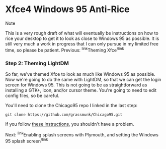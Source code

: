 # Xfce4 Windows 95 Anti-Rice
> [!NOTE]
> This is a very rough draft of what will eventually be instructions on how to rice your desktop to get it to look as close to Windows 95 as possible. It is still very much a work in progress that I can only pursue in my limited free time, so please be patient.
Previous: <sup>link</sup>Theming Xfce<sup>/link</sup>
### Step 2: Theming LightDM
So far, we've themed Xfce to look as much like Windows 95 as possible. Now we're going to do the same with LightDM, so that we can get the login screen for Windows 95. This is not going to be as straightforward as installing a GTK+, icon, and/or cursor theme. You're going to need to edit config files, so be careful.

You'll need to clone the Chicago95 repo I linked in the last step:
```
git clone https://github.com/grassmunk/Chicago95.git
```

If you follow [these instructions](https://github.com/grassmunk/Chicago95/tree/master/Lightdm/Chicago95), you shouldn't have a problem.

Next: <sup>link</sup>Enabling splash screens with Plymouth, and setting the Windows 95 splash screen<sup>/link</sup>
